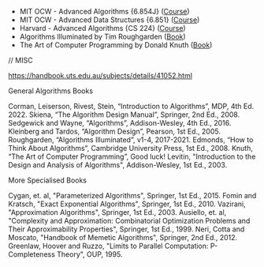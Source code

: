 - MIT OCW - Advanced Algorithms {6.854J} ([Course](https://ocw.mit.edu/courses/6-854j-advanced-algorithms-fall-2008/))
- MIT OCW - Advanced Data Structures {6.851} ([Course](https://ocw.mit.edu/courses/6-851-advanced-data-structures-spring-2012/))
- Harvard - Advanced Algorithms {CS 224} ([Course](https://people.seas.harvard.edu/~cs224/fall14/index.html))
- Algorithms Illuminated by Tim Roughgarden ([Book](https://www.algorithmsilluminated.org/))
- The Art of Computer Programming by Donald Knuth ([Book](https://www-cs-faculty.stanford.edu/~knuth/taocp.html))

// MISC

https://handbook.uts.edu.au/subjects/details/41052.html

General Algorithms Books

Corman, Leiserson, Rivest, Stein, “Introduction to Algorithms”, MDP, 4th Ed. 2022.
Skiena, “The Algorithm Design Manual”, Springer, 2nd Ed., 2008.
Sedgewick and Wayne, “Algorithms”, Addison-Wesley, 4th Ed., 2016.
Kleinberg and Tardos, “Algorithm Design”, Pearson, 1st Ed., 2005.
Roughgarden, “Algorithms Illuminated”, v1-4, 2017-2021.
Edmonds, “How to Think About Algorithms”, Cambridge University Press, 1st Ed., 2008.
Knuth, “The Art of Computer Programming”, Good luck!
Levitin, "Introduction to the Design and Analysis of Algorithms", Addison-Wesley, 1st Ed., 2003.

More Specialised Books

Cygan, et. al, "Parameterized Algorithms", Springer, 1st Ed., 2015.
Fomin and Kratsch, "Exact Exponential Algorithms", Springer, 1st Ed., 2010.
Vazirani, "Approximation Algorithms", Springer, 1st Ed., 2003.
Ausiello, et. al, "Complexity and Approximation: Combinatorial Optimization Problems and Their Approximability Properties", Springer, 1st Ed., 1999.
Neri, Cotta and Moscato, "Handbook of Memetic Algorithms", Springer, 2nd Ed., 2012.
Greenlaw, Hoover and Ruzzo, "Limits to Parallel Computation: P-Completeness Theory", OUP, 1995.
